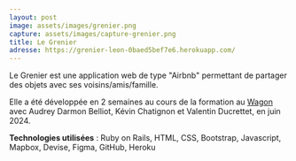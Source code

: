 ```yaml
---
layout: post
image: assets/images/grenier.png
capture: assets/images/capture-grenier.png
title: Le Grenier
adresse: https://grenier-leon-0baed5bef7e6.herokuapp.com/
---
```


Le Grenier est une application web de type "Airbnb" permettant de partager des objets avec ses voisins/amis/famille.

Elle a été développée en 2 semaines au cours de la formation au <a href="https://www.lewagon.com/fr/" target="_blank">Wagon</a> avec Audrey Darmon Belliot, Kévin Chatignon et Valentin Ducrettet, en juin 2024.

**Technologies utilisées** : Ruby on Rails, HTML, CSS, Bootstrap, Javascript, Mapbox, Devise, Figma, GitHub, Heroku
